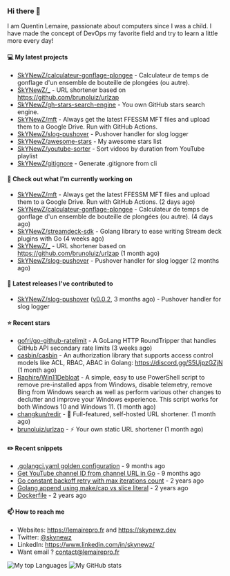 ### Hi there 👋

I am Quentin Lemaire, passionate about computers since I was a child.
I have made the concept of DevOps my favorite field and try to learn a little more every day!

#### 💻 My latest projects


- [SkYNewZ/calculateur-gonflage-plongee](https://github.com/SkYNewZ/calculateur-gonflage-plongee) - Calculateur de temps de gonflage d&#39;un ensemble de bouteille de plongées (ou autre).
- [SkYNewZ/_](https://github.com/SkYNewZ/_) - URL shortener based on https://github.com/brunoluiz/urlzap
- [SkYNewZ/gh-stars-search-engine](https://github.com/SkYNewZ/gh-stars-search-engine) - You own GitHub stars search engine.
- [SkYNewZ/mft](https://github.com/SkYNewZ/mft) - Always get the latest FFESSM MFT files and upload them to a Google Drive. Run with GitHub Actions.
- [SkYNewZ/slog-pushover](https://github.com/SkYNewZ/slog-pushover) - Pushover handler for slog logger
- [SkYNewZ/awesome-stars](https://github.com/SkYNewZ/awesome-stars) - My awesome stars list
- [SkYNewZ/youtube-sorter](https://github.com/SkYNewZ/youtube-sorter) - Sort videos by duration from YouTube playlist
- [SkYNewZ/gitignore](https://github.com/SkYNewZ/gitignore) - Generate .gitignore from cli

#### 👷 Check out what I'm currently working on


- [SkYNewZ/mft](https://github.com/SkYNewZ/mft) - Always get the latest FFESSM MFT files and upload them to a Google Drive. Run with GitHub Actions. (2 days ago)
- [SkYNewZ/calculateur-gonflage-plongee](https://github.com/SkYNewZ/calculateur-gonflage-plongee) - Calculateur de temps de gonflage d&#39;un ensemble de bouteille de plongées (ou autre). (4 days ago)
- [SkYNewZ/streamdeck-sdk](https://github.com/SkYNewZ/streamdeck-sdk) - Golang library to ease writing Stream deck plugins with Go (4 weeks ago)
- [SkYNewZ/_](https://github.com/SkYNewZ/_) - URL shortener based on https://github.com/brunoluiz/urlzap (1 month ago)
- [SkYNewZ/slog-pushover](https://github.com/SkYNewZ/slog-pushover) - Pushover handler for slog logger (2 months ago)

#### 🚀 Latest releases I've contributed to


- [SkYNewZ/slog-pushover](https://github.com/SkYNewZ/slog-pushover) ([v0.0.2](https://github.com/SkYNewZ/slog-pushover/releases/tag/v0.0.2), 3 months ago) - Pushover handler for slog logger

#### ⭐ Recent stars

- [gofri/go-github-ratelimit](https://github.com/gofri/go-github-ratelimit) - A GoLang HTTP RoundTripper that handles GitHub API secondary rate limits (3 weeks ago)
- [casbin/casbin](https://github.com/casbin/casbin) - An authorization library that supports access control models like ACL, RBAC, ABAC in Golang: https://discord.gg/S5UjpzGZjN (1 month ago)
- [Raphire/Win11Debloat](https://github.com/Raphire/Win11Debloat) - A simple, easy to use PowerShell script to remove pre-installed apps from Windows, disable telemetry, remove Bing from Windows search as well as perform various other changes to declutter and improve your Windows experience. This script works for both Windows 10 and Windows 11. (1 month ago)
- [changkun/redir](https://github.com/changkun/redir) - 🧭  Full-featured, self-hosted URL shortener. (1 month ago)
- [brunoluiz/urlzap](https://github.com/brunoluiz/urlzap) - ⚡️ Your own static URL shortener (1 month ago)

#### ✏️ Recent snippets


- [.golangci.yaml golden configuration](https://gist.github.com/1298ddacb28d23738a9498509765baae) - 9 months ago
- [Get YouTube channel ID from channel URL in Go](https://gist.github.com/876c3fe69d7d84cf47510032194ff888) - 9 months ago
- [Go constant backoff retry with max iterations count](https://gist.github.com/69f09bb63ed1429557aa9121042531fa) - 2 years ago
- [Golang append using make/cap vs slice literal](https://gist.github.com/ebdcb5d1737bcabc66238d0818250f4b) - 2 years ago
- [Dockerfile](https://gist.github.com/0a0e1b32f91ea09efa1f5bdfef480b21) - 2 years ago

#### 📫 How to reach me

- Websites: https://lemairepro.fr and https://skynewz.dev
- Twitter: [@skynewz](https://twitter.com/skynewz)
- LinkedIn: https://www.linkedin.com/in/skynewz/
- Want email ? [contact@lemairepro.fr](mailto:contact@lemairepro.fr?subject=Contact%20from%20your%20Github%20Profile)

![My top Languages](https://github-readme-stats.vercel.app/api/top-langs/?username=skynewz&hide=javascript,html,css,typescript&layout=compact)
![My GitHub stats](https://github-readme-stats.vercel.app/api?username=skynewz&count_private=true&show_icons=true)

